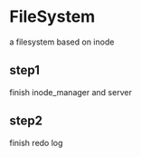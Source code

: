 # FileSystem
a filesystem based on inode

## step1
finish inode_manager and server

## step2
finish redo log
